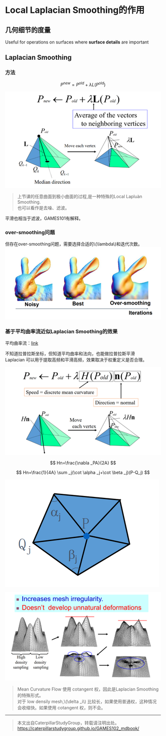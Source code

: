 # Local Laplacian Smoothing的作用    

## 几何细节的度量

Useful for operations on surfaces where **surface details** are important   

## Laplacian Smoothing

### 方法

$$
P^{new}=P^{old}+\lambda L(P^{old})
$$

![](../assets/网格11.png)    

> 上节课的任意曲面到极小曲面的过程,是一种特殊的Local Lapluàn Smoothing.    
也可以看作是去噪、滤波。

平滑也相当于滤波，GAMES101有解释。  

### over-smoothing问题
但存在over-smoothing问题，需要选择合适的\\(\lambda\\)和迭代次数。  
![](../assets/网格13.png)    

### 基于平均曲率流近似Laplacian Smoothing的效果

平均曲率流：[link](../LaplacianCoordinates/LaplacianCoordinates.md)

不知道拉普拉斯坐标，但知道平均曲率和法向，也能做拉普拉斯平滑    
Laplacian 可以用于提取高频和平滑高频，效果取决于权重定义是否合理。 

![](../assets/网格15.png)    

$$
Hn=\frac{\nabla _PA}{2A} 
$$

$$
Hn=\frac{1}{4A} \sum _j(\cot \alpha _j+\cot \beta _j)(P-Q_j)
$$

![](../assets/网格16.png)    

![](../assets/网格17.png)    

> Mean Curvature Flow 使用 cotangent 权，因此是Laplacian Smoothing 的特殊形式。     
对于 low densily mesh,\\(\delta _i\\) 比较长，如果使用普­通权，这种情况会收缩快。如果使用 cotangent 权，则不会。  

---  

> 本文出自CaterpillarStudyGroup，转载请注明出处。
https://caterpillarstudygroup.github.io/GAMES102_mdbook/

